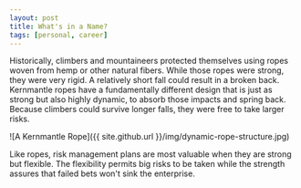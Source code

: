 ```yaml
---
layout: post
title: What's in a Name? 
tags: [personal, career]
---
```


Historically, climbers and mountaineers protected themselves using ropes woven from hemp or other natural fibers. While those ropes were strong, they were very rigid. A relatively short fall could result in a broken back. Kernmantle ropes have a fundamentally different design that is just as strong but also highly dynamic, to absorb those impacts and spring back. Because climbers could survive longer falls, they were free to take larger risks.

![A Kernmantle Rope]({{ site.github.url }}/img/dynamic-rope-structure.jpg)

Like ropes, risk management plans are most valuable when they are strong but flexible. The flexibility permits big risks to be taken while the strength assures that failed bets won't sink the enterprise.  
